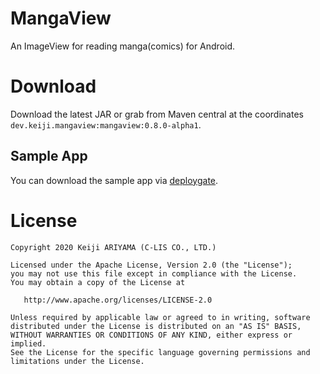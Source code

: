 MangaView
========

An ImageView for reading manga(comics) for Android.


Download
========
Download the latest JAR or grab from Maven central at the coordinates `dev.keiji.mangaview:mangaview:0.8.0-alpha1`.

## Sample App
You can download the sample app via [deploygate](https://dply.me/dttnvk).


License
=======

    Copyright 2020 Keiji ARIYAMA (C-LIS CO., LTD.)

    Licensed under the Apache License, Version 2.0 (the "License");
    you may not use this file except in compliance with the License.
    You may obtain a copy of the License at

       http://www.apache.org/licenses/LICENSE-2.0

    Unless required by applicable law or agreed to in writing, software
    distributed under the License is distributed on an "AS IS" BASIS,
    WITHOUT WARRANTIES OR CONDITIONS OF ANY KIND, either express or implied.
    See the License for the specific language governing permissions and
    limitations under the License.

